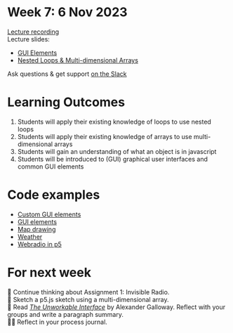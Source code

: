 # Week 7: 6 Nov 2023

[Lecture recording]()  
Lecture slides:

- [GUI Elements](GUI-Elements.pdf)
- [Nested Loops & Multi-dimensional Arrays](<Nested Loops & Multi-dimensional Arrays & Objects & JSON.pdf>)

Ask questions & get support [on the Slack](https://ual-cci.slack.com/)

# Learning Outcomes

1. Students will apply their existing knowledge of loops to use nested loops
1. Students will apply their existing knowledge of arrays to use multi-dimensional arrays
1. Students will gain an understanding of what an object is in javascript
1. Students will be introduced to (GUI) graphical user interfaces and common GUI elements

# Code examples

- [Custom GUI elements](examples/custom-GUI-elements)
- [GUI elements](examples/GUI-elements)
- [Map drawing](examples/map-drawing)
- [Weather](examples/weather)
- [Webradio in p5](examples/webradio-p5)

# For next week

💭 Continue thinking about Assignment 1: Invisible Radio.  
🎨 Sketch a p5.js sketch using a multi-dimensional array.  
📖 Read [_The Unworkable Interface_](https://moodle.arts.ac.uk/course/view.php?id=80195#section-6) by Alexander Galloway. Reflect with your groups and write a paragraph summary.  
✍🏼 Reflect in your process journal.
